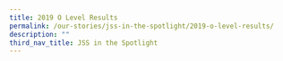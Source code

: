 ```yaml
---
title: 2019 O Level Results
permalink: /our-stories/jss-in-the-spotlight/2019-o-level-results/
description: ""
third_nav_title: JSS in the Spotlight
---
```

